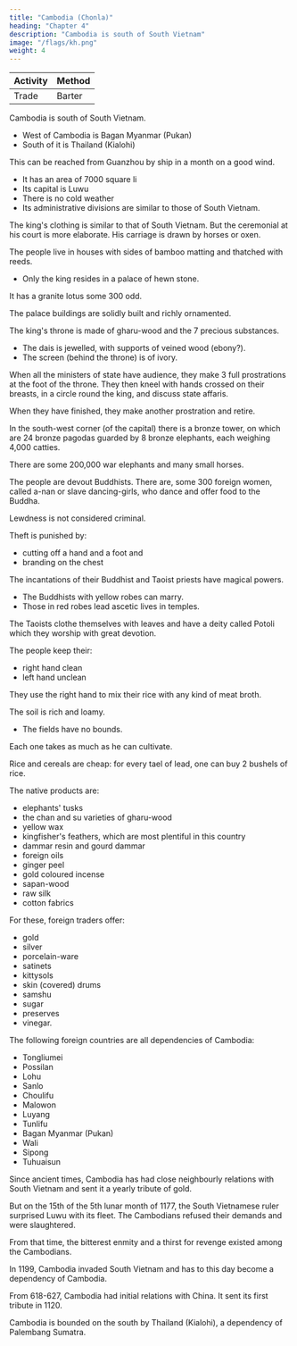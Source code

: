 ```yaml
---
title: "Cambodia (Chonla)"
heading: "Chapter 4"
description: "Cambodia is south of South Vietnam"
image: "/flags/kh.png"
weight: 4
---
```




Activity | Method 
--- | ---
Trade | Barter


Cambodia is south of South Vietnam.

- West of Cambodia is Bagan Myanmar (Pukan)
- South of it is Thailand (Kialohi)

This can be reached from Guanzhou by ship in a month on a good wind.  
- It has an area of 7000 square li
- Its capital is Luwu
- There is no cold weather
- Its administrative divisions are similar to those of South Vietnam.

The king's clothing is similar to that of South Vietnam. But the ceremonial at his court is more elaborate. His carriage is drawn by horses or oxen. 


The people live in houses with sides of bamboo matting and thatched with reeds.
- Only the king resides in a palace of hewn stone. 

It has a granite lotus some 300 odd. 

The palace buildings are solidly built and richly ornamented.


<!-- pond of extraordinary beauty with golden bridges, feet long*. -->


The king's throne is made of gharu-wood and the 7 precious substances.
- The dais is jewelled, with supports of veined wood (ebony?).
- The screen (behind the throne) is of ivory.

When all the ministers of state have audience, they make 3 full prostrations at the foot of the throne. They then kneel with hands crossed on their breasts, in a circle round the king, and discuss state affaris. 

When they have finished, they make another prostration and retire.

In the south-west corner (of the capital) there is a bronze tower, on which are 24 bronze pagodas guarded by 8 bronze elephants, each weighing 4,000 catties.

There are some 200,000 war elephants and many small horses.

The people are devout Buddhists. There are, some 300 foreign women, called a-nan or slave dancing-girls, who dance and offer food to the Buddha. 


Lewdness is not considered criminal. 

Theft is punished by:
- cutting off a hand and a foot and 
- branding on the chest

The incantations of their Buddhist and Taoist priests have magical powers.
- The Buddhists with yellow robes can marry. 
- Those in red robes lead ascetic lives in temples.

The Taoists clothe themselves with leaves and have a deity called Potoli which they worship with great devotion.


The people keep their:
- right hand clean  
- left hand unclean

They use the right hand to mix their rice with any kind of meat broth. 


The soil is rich and loamy. 
- The fields have no bounds.

Each one takes as much as he can cultivate.

Rice and cereals are cheap: for every tael of lead, one can buy 2 bushels of rice.

The native products are:
- elephants' tusks
- the chan and su varieties of gharu-wood
- yellow wax
- kingfisher's feathers, which are most plentiful in this country
- dammar resin and gourd dammar
- foreign oils
- ginger peel
- gold coloured incense
- sapan-wood
- raw silk
- cotton fabrics

For these, foreign traders offer:
- gold
- silver
- porcelain-ware
- satinets
- kittysols
- skin (covered) drums
- samshu
- sugar
- preserves
- vinegar.



The following foreign countries are all dependencies of Cambodia:
- Tongliumei
- Possilan
- Lohu
- Sanlo
- Choulifu
- Malowon
- Luyang
- Tunlifu
- Bagan Myanmar (Pukan) 
- Wali
- Sipong
- Tuhuaisun

Since ancient times, Cambodia has had close neighbourly relations with South Vietnam and sent it a yearly tribute of gold. 

But on the 15th of the 5th lunar month of 1177, the South Vietnamese ruler surprised Luwu with its fleet. The Cambodians refused their demands and were slaughtered. 

From that time, the bitterest enmity and a thirst for revenge existed among the Cambodians. 

In 1199, Cambodia invaded South Vietnam and has to this day become a dependency of Cambodia. 

From 618-627, Cambodia had initial relations with China. It sent its first tribute in 1120. 

<!-- To the South, Cambodia is bordered by Thailand (Kialohi), a dependency of Malaysia (Sanfotsi). 

invaded South Vietnam with a powerful army, made the sovereign prisoner,
put to death his ministers, and nearly exterminated the people, after which it
made a man day
of Chonla India sovereign of South Vietnam, and
down
to the present
has remained a dependency of Chonla India
it In the wu-to period of the T'ang (618
entered for the
first
— 627)
this country (of Chon-la) 15
time into relations with the Middle Kingdom. In the
second year of the suan-ho period (1120)
(to the reigning dynasty).
it
(first)
sent a tribute mission -->

Cambodia is bounded on the south by Thailand (Kialohi), a dependency of Palembang Sumatra.

<!-- Notes.
1)
Sung period the present Lower Gochinchina, a
Malay Peninsula. The origin of the name Chon-la
Chon-la, or Kamboja, included in the
considerable portion of
or Chan-la
Lower Siam and
(q H^) as
it
was
of the
also written during the
Sung period,
(see Sung-shi, 489,6),
remains
unexplained. The earliest mention of Chon-la in Chinese works occurs in the seventh century. Its 25
first
mission to China was in 616. Sui-shu, 82. T'ang-shu,
^)'
(ja
The form Chan-la was adopted
in our text. Ming-shi,
324.
During the Ming period
222'',
says
it
was called Chon-la or Ki-mie
in 1199 after the conquest of Chan-ch'Ong mentioned
During the Yiian period the older form Chon-la was again used.
was called Kien-pu-ch'ai (4 jpm ^^) or Kan-pu-chi
this country
"""^^ transcriptions of the native name of the country Kamboja. See Tung-si- 30
and Pelliot. B. E. F. E. 0. IL 123— 13). Ki-mie, pronounced Kat-mit in Cantonese,
may be a transcription for Kmir, or Khmer. Cf. Gerini, 776.
On P'u-kan, identified with Pagan on the Irrawadi between the mouth of the Shindwin
and Prome, see infra, Ch. VL Kia-lo-hi was a dependency of San-fo-ts'i and probably in the Malay
(~U*
^p
yang-k'au,
^^)>
3,6,
Peninsula, see infra, p. 66, n. 10.
35
In the seventh century the capital of Chon-la was called I-sh6-na-ch'6ng('jS-^^ BR IfcB)
Kanapura. Sui-shu, 82. The name Lu-wu would seem to point to Lovek, the ruins of which
2)
i. e.,
city are
cit.
II,
still
visible
10
kil.
N. of Udong. Bergaigne, Inscriptions, 122, but Pelliot, Op.
Lovek only became the capital of Kamboja in the
132. n. 3, 141 and IV. 237, says that
fifteenth century.
«When Chau Ju-kua
name was Kambupuri
wrote, he says, the capital
or YaQodharapuras
— consequently
was certainly Angkor, and its 40
Angkor is here referred to. In the
eighth century the capital of Southern Chon-la was, according to T'ang-shu, 222'', Po-lo-ti-pa.
3) I b n
B a t u t a,
IV. 245, speaking of the Sultan of
country, save only the Sultan, owns horses.
The people
Mul Djauah (Siam)
ride elephants».
says «no one in thisIj4
KAMBOJA.
55
4) This wlotus poEd» may be the «Northern Lake» mentioned in the Chon-la-fSng-t'u-ki,
and which Aymonifir has identified with the Preah R6ach Dak near
the great
monument of
Prakhan
5)
Angkor Thom. Pelliot, B. E. F. E. 0. II,
The Ohon-la-fbng-t'u-ki (Pelliot, Op. cit.
at
144.
144) says ((counting from the outer gate
the private apartments are of lead, those
of the outer buildings of earthenware and yellow ....
The Council hall has golden window
frames; to the right and left are square columns bearing forty or fifty
mirrors along the sides of
5 the palace was from
five to six
li
The
around.
tiles of
the windows. Underneath are represented elephants».
6) The Chon-la-fdng-t'u-ki (Pelliot, Op. cit, 142) describes a golden tower in the
10 center of the capital and one U north of it a higher tower of bronze, which was very imposing.
One li N. of it was the Palace. Aymoniersays that this bronze tower is the monument ofBaPhun
Angkor.
in
A-nan, as here written, is the usual transcription of the Sanskrit word ananda «joy,
The almeh or dancing-girls are usually called in India deva-dasi («slave of a
15 god))) or ramjani. Conf. Reinaud. Belation. T. 134. w hat bo says of the acourtizans of the Bodda».
Marco Polo. IT. 329. speaking of the province of Maabar says= «They have certain abbeys in
which are gods and goddesses to whom many young girls are consecrated
And when the
7)
happiness)).
—
monks of a convent desire to make a. feast to their
damsels and make them sing and dance before the
20 meats
to feed their idol withal; that is to say, the
it
go
to their
dancing and singing and
to eat his dinner
This
are married)). See also infra
25
is
They
also bring
damsels prepare dishes of meat and other good
things and put the food before the idol, and leave
all
god, they send for all these consecrated
idol with great festivity.
it
there a good while, and then the damsels
about as long as a great Baron might require
festivity for
performed by these damsels several times every year until they
«Buddha» here means «idol)), see infra p. 90 n. 5 and p. 92.
p. 92.
8) Quotation from Ling-wai-tai-ta, 2,ii, which in turn seems to have been partly taken
from Sui-shu, 82,7—8. The name of Tauist was often used by Chinese mediaeval writers to
designate the followers of various forms of worship of Hindu origin.
inscriptions to designate Siva.
The
the
represent the Sanskrit Bhadra, used
among these religions
Finot has suggested that
Chon-la-fong-t'u-ki mentions
80 of Chon-la «the Tauists, who are called Pa-ssi-wei
this is
may
the divinity they specially revered,
P'o-to-li,
Cham
in the
(
/^
ffl^ ^f^)'"-
name Pagsepatas, that of a Sivaite sect, and mentioned in an inscription of Angkor.
II, 149—151. The Sui-shu, 82,8 says in connexion with the worship of
Pelliot, B. E. F. E. 0.
«Near the capital is a mountain called Ling-kie-po-p'o ((^ yff ^fe ^^)!
on the summit of the mountain there is a temple (^jjl *b} Sanskrit, devalaya) which is con-
35 tinually guarded by 5000 soldiers. To the east of the city there is a spirit (^.^ deva) called
P'o-to-li in Ch8n-la,
P'o-to-li, to
whom human
flesh is offered in sacrifice.
every year thither and sacrifices a
(this
spot))).
Our author,
passage, as no mention
40 the
human
of this country (of Chon-la)
made
of P'o-to-li in Ling-wai-tai-ta, which concludes
religious systems of Chon-la
by saying= «In
i^) did
Nu-kua (-ir
not
get')).
this
country,
marks
This
is
when looking
(or stains),
goes
men guarding
in all likelihood, derived his information concerning P'o-to-li
is
constantly see in one corner (of the heavens) a few
place to which
The king
being in the night. There are also 1000
its
from
this
reference to
at the sky, they
and the people say:
'it
is a.
an otherwise unknown extension of the
Nii-kua legends, the origin of which has to be looked for in
all probability in
the north of China.
knowledge of those starless holes in our firmament known
Cross, may have become familiar to the Kambojians
Southern
near
the
45 as the wcoal-sacks))
through their Indian relations or the reports of Indian or Arab I.e. travellers, whose attention might
have been attracted by the phenomena in the southern seas. Of. Hirth, The Ancient History
If not observable by the naked
of China, On Nu-kua,
9)
etc., 10.
The
eye, the
see F.
W. Mayers,
Ch5n-la-f6ng-t'u-ki gives the
50 by our author; they are hua-huang
(^'
(^
name
^
Manual, 162.
of some other Kambojian products not mentioned
lit, «painter's yellow)),
of lucrabau seeds
^^
gamboge), a kind of lacquer
hiang-cMn
^
((^
{-f^
myrcitica iners) and some pepper. See Pelliot, B. E. F. E. 0. II, 166. Eiang pi or «ginger
off in order to improve its appearance and
peel)) is the skin of the ginger root which is peeled
called Ui-Tc6ng
:^^),
oil
yft),I>4
KiMBOJA.
56
properties than the
it better adapted as a table luxury; it contains more effective medical
inner parts and, therefore, constitutes a specialty in Chinese drug-shops, quite distinct from both
the fresh and dried varieties of ginger. The Pon-ts'au-kang-mu, 26,53, treats of it in a separate
paragraph. Kiu-yen-hiang, probably benzoin, see infra, Pt. 11. Ch. V. All that the Ling-wai-tai-ta,
make
has to say of the products of Chon-la
2,11,
Tong-liu-mei being the best. The
Most
is:
«It is extremely rich in
of the products mentioned here are described in detail in Part
Assuming that the
10)
K'a-fei and
true, in the
extended
in the
not surprising that the
list (11
names) of
it
is
Ch6u
not always
Chau
should 10
Chbn-la had
earlier one (7 names), for during that time
would seem, of the small
states in
Fu-kan in his
of dependencies of Chon-la. In this he seems to have erred, for in the twelfth century Pagan
the northern and north-eastern parts of the Malay Peninsula.
list
works of
times at which they wrote (which, however,
dominion at the expense of Chan-ch'ong and,
its
II.
of dependencies of Chon-la, as given in the
lists
Chau Ju-kua, refer to the
case of Chau at least), it is
names not found
include
famous aromatics; those of S
aromatics of no other foreign country can compare with thema.
was a powerful and independant
(1)
See
state.
Tong-liu-mei appears in both
Phayre,
lists.
Chau
included also
Burma, 49
Hist, of
See infra, Ch.V.
et seqq.
— (10)
15
Wa-Ii
is
in both
lists;
it Chou K'u-feii says (2,ii) that it was 60 days journey from P'u-kan on the
Irrawadi, but he does not say in what direction. In another passage (see supra p. 25 n. 1) he says
that Chon-la was the commercial centre of the Wa-li countries. It may have been the Laos or
concerning
Karen
country. So far as
known
which occurs in both
yau) is Ch6u's San-po
p'ong,
this
lists,
name does not occur
remains unidentified.
—
in
(4)
any other Chinese work.
San-lo (which
may
— (11)
Si-
20
also be read San-
(^
')A). The first syllable may be an attempt to transcribe the name
Khmer inscriptions Syam (kut) and which not long after Chau Ju-
(jM)- Syam kut was situated to the N. of Lopburi on the lower
of the country called in the
kua's time became Sien
—
Menam. San-lu and San-po may, however, stand for a name like Sambuh.
(6) Ma-lo-won,
Ch6u's Ma-lan(^fi M^' ""^ ^° the same as Mo-liang (^£ ^^) mentioned by Chou Ta-
kuan (1296) and which Pelliot (B. E. F. E. 0., If, 173) says is the Malyan of Cham inscriptions.
The country has not been located. Gerini, Researches, 495, mentions, on the authority of a Siamese
Chronicle of the middle of the fourteenth century, a locality (or district) called Worawari orVaravari
25
as a tributary state of Siam in the south (Malay Peninsula). There is at least some similarity 30
—
sound, between this name and the Chinese Ma-lo-w6n.
(2) Po-ssi-lan does not occur in
Chou's list; it seeriis to be the Pa-ssi-li {/\, ^^ J§_) of Chou Ta-kuan's list. Ma Tuan-lin
and the Sung-shi (489,ii) say it was S. E. of Chbn-la proper; it stood, however, S. E. of Chbn-li-fu,
•which is conclusively identified by Gerini (Researches 524) with Chanthabun, so we know its
approximate location.
(3) Lo-hu has been conclusively identified with the country of Lvo, Lavo
or Lahot, the modern Lopburi on the lower Menam. Gerini, Asiat. Quart,, 34 series, XIII, 119;
•of
—
Pelliot, Op.
list.
According
cit.
to
235,
II,
264.—
Chbn-li-fu is Chan-li-p o (,J^
(5)
||_
^)
in
35
the earlier
Ma Tuan-lin (Hervey S* D enis,. Ethnographic, II, 488) and Sung-shi, 489,ii, it
W.
W. of Chbn-la proper and N. E. of Tbng-liu-mel. Ch6u
a Chon-p'u (iM. '5tf[)j which may be the same. He says it was on the 40
border of Ch6n-la and could be reached from Chan-ch'bng in 15 days sailing with a good wind.
was
situated N.
Ta-ku an's
Sailing from
list
of Po-ssi-Ian, S.
has in
it S.
W.
it
V* "W- one reached the mouth of a
river.
Gerini, Researches, 524, iden-
tifies Chbn-li-fu with Chanthabun on the E. coast of the Gulf of Siam.
says «A
The Ling-wai-tai-ta 10,17
holy Buddha was born in the city of Chan-li-po in the kingdom of Chbn-la».— (8) T'un-
li-fu, (7) Lu-yang, and (10) Tu-huai-sttn are unidentified; it seems likely that they were in the 45
north-eastern part of the Malay Peninsula. Chou K'fl-fei's list contains one name not found in
Chau's,
it is
11)
Ti-la-ta
From
(^ ^^
'^))
^^^° remains imidentified.
^*
Ling-wai-tai-ta, 2,io,
we gather some
and its causes. In 1171 an official of the military
a Fukienese by birth, was blown by a typhoon
additional details concerning this
district of
Ki-yang
(^
1^
war
^) in Hai-nan,
to Chan-ch'ong. That country was then at war 50
with Chbn-la, and, using only elephants to attack with, it was unable to gain a complete victory.
The Chinaman advised the king to organize cavalry, and offered his service to instruct his soldiers
in the use of the
bow on horseback. The
king, pleased with the advice, sent a junk to Ki-yang to1,5
buy
The
LIGOR.
horses. It purchased
«some
and with them he was able to gain a victory
over ChQn-Ia.
of men to Ki-yang to buy more horses,
but, as that
they went to K'iung-chou on the northern
coast of the island The
tens),,
following year the king sent a
had none
district
for sale,
57
number
authorities of K'iung-chou refused to allow
them to purchase horses, and the Chan-ch'Ong people
Tuan-lin, who also tells this story, says that the
Chan-ch 6ng people on being refused permission to buy horses,
devastated a portion of the island
and carried off a number of the people as prisoners.
5 left in anger and did not
come back
again.
Ma
12) T'ang-shu, 222^ says that in 707 Chon-la
10
was divided into Northern Chon-la, or Dry
and Fo-16u
^), and Southern Ch6n-la, which was
land, whence it was also called Wet Chon-la. After
707 these
have sent separate "tribute missions to the Court of China.
(^ ^)
on the sea-coast, with much marsh
Chon-la, and also
W5n-tan
(^
two sections of Chbn-la appear to
Gerini, Researches, 832, says Won-tan was Upper Kamboja, and Fo-16u
he thinks (824) may
have been Kwala Baloh in North Pahang.
13)
On
Kia-lo-hi, see infra, p. 66.
15
 -->